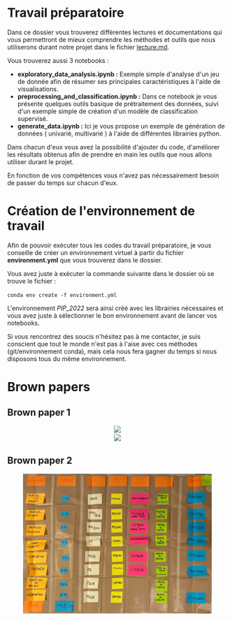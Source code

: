 # Travail préparatoire 
Dans ce dossier vous trouverez différentes lectures et documentations qui vous permettront de mieux comprendre les méthodes et outils que nous utiliserons durant notre projet dans le fichier [lecture.md](./lecture.md). 

Vous trouverez aussi 3 notebooks : 
* **exploratory_data_analysis.ipynb :** Exemple simple d'analyse d'un jeu de donnée afin de résumer ses principales caractéristiques à l'aide de visualisations. 
*   **preprocessing_and_classification.ipynb :**  Dans ce notebook je vous présente quelques outils basique de prétraitement des données, suivi d'un exemple simple de création d'un modèle de classification supervisé. 
* **generate_data.ipynb :** Ici je vous propose un exemple de génération de données ( univarié, multivarié ) à l'aide de différentes librairies python. 

Dans chacun d'eux vous avez la possibilité d'ajouter du code,  d'améliorer les résultats obtenus afin de prendre en main les outils que nous allons utiliser durant le projet. 

En fonction de vos compétences vous n'avez pas nécessairement besoin de passer du temps sur chacun d'eux. 



# Création de l'environnement de travail 

Afin de pouvoir exécuter tous les codes du travail préparatoire, je vous conseille de créer un environnement virtuel à partir du fichier **environment.yml** que vous trouverez dans le dossier. 

Vous avez juste à exécuter la commande suivante dans le dossier où se trouve le fichier :

`conda env create -f environment.yml`

L'environnement *PIP_2022* sera ainsi créé avec les librairies nécessaires et vous avez juste à sélectionner le bon environnement avant de lancer vos notebooks.

Si vous rencontrez des soucis n'hésitez pas à me contacter, je suis conscient que tout le monde n'est pas à l'aise avec ces méthodes (git/environnement conda), mais cela nous fera gagner du temps si nous disposons tous du même environnement. 


#  Brown papers


## Brown paper 1
<div align="center">
    <img src="../images/BP_1_1.png" height="300" >
</div>
<div align="center">
    <img src="../images/BP_1_2.png "height="230" >
</div>

## Brown paper 2 

<div align="center">
    <img src="../images/BP_2.JPG"  height="320">
</div>

</div>

<br/>
<br/>

